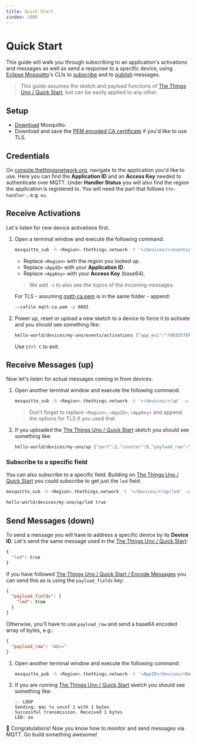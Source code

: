 ```yaml
---
title: Quick Start
zindex: 1000
---
```


# Quick Start
This guide will walk you through subscribing to an application's activations and messages as well as send a response to a specific device, using [Eclipse Mosquitto](https://mosquitto.org)'s CLIs to [subscribe](https://mosquitto.org/man/mosquitto_sub-1.html) and to [publish](https://mosquitto.org/man/mosquitto_pub-1.html) messages.

> This guide assumes the sketch and payload functions of [The Things Uno / Quick Start](../../devices/uno/quick-start.md), but can be easily applied to any other.

## Setup

* [Download](https://mosquitto.org/download/) Mosquitto.
* Download and save the [PEM encoded CA certificate](https://console.thethingsnetwork.org/mqtt-ca.pem) if you'd like to use TLS.

## Credentials

On [console.thethingsnetwork.org](https://console.thethingsnetwork.org/), navigate to the application you'd like to use. Here you can find the **Application ID** and an **Access Key** needed to authenticate over MQTT. Under **Handler Status** you will also find the region the application is registered to. You will need the part that follows `ttn-handler-`, e.g. `eu`.
    
## Receive Activations
Let's listen for new device activations first.

1.  Open a terminal window and execute the following command:

    ```bash
    mosquitto_sub -h <Region>.thethings.network -t '+/devices/+/events/activations' -u '<AppID>' -P '<AppKey>' -v
    ```
  
    * Replace `<Region>` with the region you looked up.
    * Replace `<AppID>` with your **Application ID**.
    * Replace `<AppKey>` with your **Access Key** (base64).
  
    > We add `-v` to also see the topics of the incoming messages.
    
    For TLS - assuming [mqtt-ca.pem](https://console.thethingsnetwork.org/mqtt-ca.pem) is in the same folder - append:

    ```bash
    --cafile mqtt-ca.pem -p 8883
    ```

2.  Power up, reset or upload a new sketch to a device to force it to activate and you should see something like:

    ```bash
    hello-world/devices/my-uno/events/activations {"app_eui":"70B3D57EF000001C","dev_eui":"0004A30B001B7AD2","dev_addr":"26012723","metadata":{"time":"2016-09-13T09:59:02.90329585Z","frequency":868.5,"modulation":"LORA","data_rate":"SF7BW125","coding_rate":"4/5","gateways":[{"eui":"B827EBFFFE87BD22","timestamp":1484146403,"time":"2016-09-13T09:59:02.867283Z","channel":2,"rssi":-49,"snr":7,"rf_chain":1}]}}
    ```

    Use `Ctrl C` to exit.  

## Receive Messages (up)
Now let's listen for actual messages coming in from devices.

1.  Open another terminal window and execute the following command:

    ```bash
    mosquitto_sub -h <Region>.thethings.network -t '+/devices/+/up' -u '<AppID>' -P '<AppKey>' -v
    ```

    > Don't forget to replace `<Region>`, `<AppID>`, `<AppKey>` and append the options for TLS if you used that.

2.  If you uploaded the [The Things Uno / Quick Start](../../devices/uno/quick-start.md) sketch you should see something like:

    ```bash
    hello-world/devices/my-uno/up {"port":1,"counter":5,"payload_raw":"AQ==","payload_fields":{"led":true},"metadata":{"time":"2016-09-14T14:19:20.272552952Z","frequency":868.1,"modulation":"LORA","data_rate":"SF7BW125","coding_rate":"4/5","gateways":[{"eui":"B827EBFFFE87BD22","timestamp":1960494347,"time":"2016-09-14T14:19:20.258723Z","rssi":-49,"snr":9.5,"rf_chain":1}]}}
    ```
    
### Subscribe to a specific field

You can also subscribe to a specific field. Building on [The Things Uno / Quick Start](../../devices/uno/quick-start.md) you could subscribe to get just the `led` field:

```bash
mosquitto_sub -h <Region>.thethings.network -t '+/devices/+/up/led' -u '<AppID>' -P '<AppKey>' -v

hello-world/devices/my-uno/up/led true
```

## Send Messages (down)
To send a message you will have to address a specific device by its **Device ID**. Let's send the same message used in the [The Things Uno / Quick Start](../../devices/uno/quick-start.md#message-your-device):

```bash
{
  "led": true
}
```

If you have followed [The Things Uno / Quick Start / Encode Messages](../../devices/uno/quick-start.md#encode-messages) you can send this as is using the `payload_fields` key:

```json
{
  "payload_fields": {
    "led": true
  }
}
```

Otherwise, you'll have to use `payload_raw` and send a base64 encoded array of bytes, e.g.:

```json
{
  "payload_raw": "AQ=="
}
```

1.  Open another terminal window and execute the following command:

    ```bash
    mosquitto_pub -h <Region>.thethings.network -t '<AppID>/devices/<DevID>/down' -u '<AppID>' -P '<AppKey>' -m '{"payload_fields":{"led":true}}'
    ```

2.  If you are running [The Things Uno / Quick Start](../../devices/uno/quick-start.md) sketch you should see something like:

    ```
    -- LOOP
    Sending: mac tx uncnf 1 with 1 bytes
    Successful transmission. Received 1 bytes
    LED: on
    ```

🎉 Congratulations! Now you know how to monitor and send messages via MQTT. Go build something awesome!
